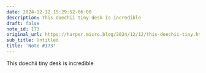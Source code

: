 ```yaml
---
date: 2024-12-12 15:29:52-06:00
description: This doechii tiny desk is incredible
draft: false
note_id: 173
original_url: https://harper.micro.blog/2024/12/12/this-doechii-tiny.html
sub_title: Untitled
title: 'Note #173'
---
```


This doechii tiny desk is incredible